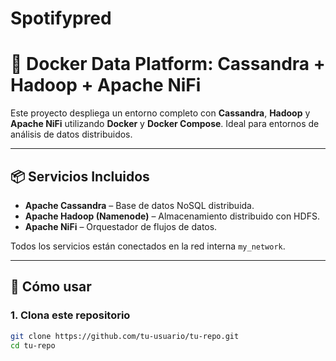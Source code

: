 # Spotifypred

# 🐳 Docker Data Platform: Cassandra + Hadoop + Apache NiFi

Este proyecto despliega un entorno completo con **Cassandra**, **Hadoop** y **Apache NiFi** utilizando **Docker** y **Docker Compose**. Ideal para entornos de análisis de datos distribuidos.

---

## 📦 Servicios Incluidos

- **Apache Cassandra** – Base de datos NoSQL distribuida.
- **Apache Hadoop (Namenode)** – Almacenamiento distribuido con HDFS.
- **Apache NiFi** – Orquestador de flujos de datos.

Todos los servicios están conectados en la red interna `my_network`.

---

## 🚀 Cómo usar

### 1. Clona este repositorio

```bash
git clone https://github.com/tu-usuario/tu-repo.git
cd tu-repo
